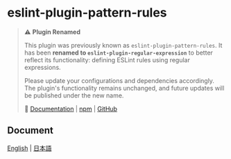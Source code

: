 # eslint-plugin-pattern-rules

> ⚠️ **Plugin Renamed**
>
> This plugin was previously known as `eslint-plugin-pattern-rules`. It has been **renamed to `eslint-plugin-regular-expression`** to better reflect its functionality: defining ESLint rules using regular expressions.
>
> Please update your configurations and dependencies accordingly. The plugin's functionality remains unchanged, and future updates will be published under the new name.
>
> 🔗 [Documentation](https://eslint.regexp.app/en/) | [npm](https://www.npmjs.com/package/eslint-plugin-regular-expression) | [GitHub](https://github.com/takasqr/eslint-plugin-regular-expression)

## Document

[English](http://pattern-rules.hirameki.dev/en) | [日本語](http://pattern-rules.hirameki.dev/ja)
